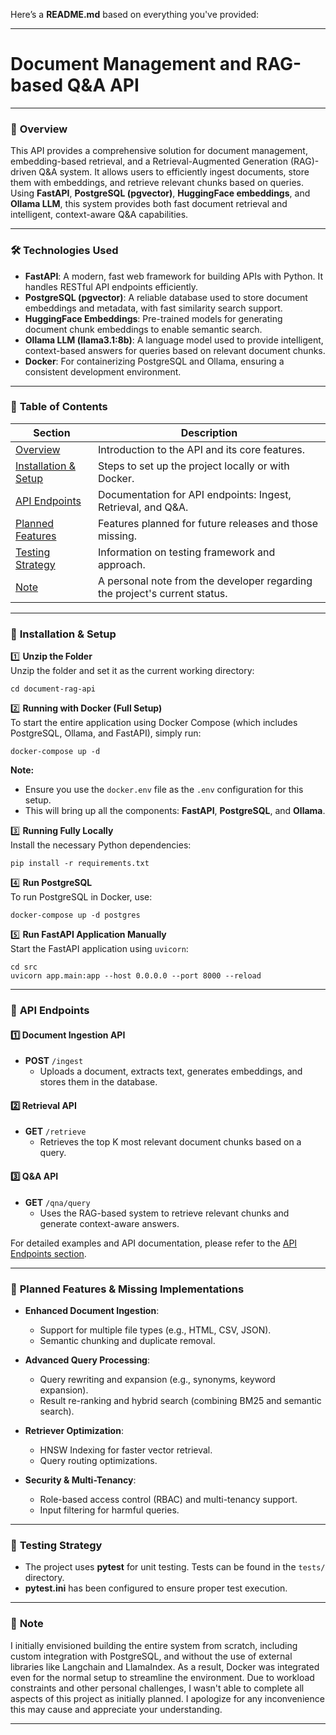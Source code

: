 Here’s a **README.md** based on everything you've provided:

---

# Document Management and RAG-based Q&A API

---

### 🚀 **Overview**

This API provides a comprehensive solution for document management, embedding-based retrieval, and a Retrieval-Augmented Generation (RAG)-driven Q&A system. It allows users to efficiently ingest documents, store them with embeddings, and retrieve relevant chunks based on queries. Using **FastAPI**, **PostgreSQL (pgvector)**, **HuggingFace embeddings**, and **Ollama LLM**, this system provides both fast document retrieval and intelligent, context-aware Q&A capabilities.

---

### 🛠 **Technologies Used**

- **FastAPI**: A modern, fast web framework for building APIs with Python. It handles RESTful API endpoints efficiently.
- **PostgreSQL (pgvector)**: A reliable database used to store document embeddings and metadata, with fast similarity search support.
- **HuggingFace Embeddings**: Pre-trained models for generating document chunk embeddings to enable semantic search.
- **Ollama LLM (llama3.1:8b)**: A language model used to provide intelligent, context-based answers for queries based on relevant document chunks.
- **Docker**: For containerizing PostgreSQL and Ollama, ensuring a consistent development environment.

---

### 📌 **Table of Contents**

| Section                        | Description                                                                 |
|---------------------------------|-----------------------------------------------------------------------------|
| [Overview](#overview)           | Introduction to the API and its core features.                              |
| [Installation & Setup](#installation--setup) | Steps to set up the project locally or with Docker.                        |
| [API Endpoints](#api-endpoints) | Documentation for API endpoints: Ingest, Retrieval, and Q&A.                 |
| [Planned Features](#planned-features--missing-implementations) | Features planned for future releases and those missing.                    |
| [Testing Strategy](#testing-strategy) | Information on testing framework and approach.                              |
| [Note](#note)                   | A personal note from the developer regarding the project's current status.   |



---

### 🔧 **Installation & Setup**

1️⃣ **Unzip the Folder**  
Unzip the folder and set it as the current working directory:
```
cd document-rag-api
```

2️⃣ **Running with Docker (Full Setup)**  
To start the entire application using Docker Compose (which includes PostgreSQL, Ollama, and FastAPI), simply run:
```
docker-compose up -d
```

**Note:**  
- Ensure you use the `docker.env` file as the `.env` configuration for this setup.
- This will bring up all the components: **FastAPI**, **PostgreSQL**, and **Ollama**.

3️⃣ **Running Fully Locally**  
Install the necessary Python dependencies:
```
pip install -r requirements.txt
```

4️⃣ **Run PostgreSQL**  
To run PostgreSQL in Docker, use:
```
docker-compose up -d postgres
```

5️⃣ **Run FastAPI Application Manually**  
Start the FastAPI application using `uvicorn`:
```
cd src
uvicorn app.main:app --host 0.0.0.0 --port 8000 --reload
```

---

### 📡 **API Endpoints**

#### 1️⃣ **Document Ingestion API**  
- **POST** `/ingest`
  - Uploads a document, extracts text, generates embeddings, and stores them in the database.

#### 2️⃣ **Retrieval API**  
- **GET** `/retrieve`
  - Retrieves the top K most relevant document chunks based on a query.

#### 3️⃣ **Q&A API**  
- **GET** `/qna/query`
  - Uses the RAG-based system to retrieve relevant chunks and generate context-aware answers.

For detailed examples and API documentation, please refer to the [API Endpoints section](#api-endpoints).

---

### 🔴 **Planned Features & Missing Implementations**

- **Enhanced Document Ingestion**:
  - Support for multiple file types (e.g., HTML, CSV, JSON).
  - Semantic chunking and duplicate removal.

- **Advanced Query Processing**:
  - Query rewriting and expansion (e.g., synonyms, keyword expansion).
  - Result re-ranking and hybrid search (combining BM25 and semantic search).

- **Retriever Optimization**:
  - HNSW Indexing for faster vector retrieval.
  - Query routing optimizations.

- **Security & Multi-Tenancy**:
  - Role-based access control (RBAC) and multi-tenancy support.
  - Input filtering for harmful queries.

---

### 🧪 **Testing Strategy**

- The project uses **pytest** for unit testing. Tests can be found in the `tests/` directory.
- **pytest.ini** has been configured to ensure proper test execution.

---

### 📝 **Note**

I initially envisioned building the entire system from scratch, including custom integration with PostgreSQL, and without the use of external libraries like Langchain and LlamaIndex. As a result, Docker was integrated even for the normal setup to streamline the environment. Due to workload constraints and other personal challenges, I wasn't able to complete all aspects of this project as initially planned. I apologize for any inconvenience this may cause and appreciate your understanding.

---
